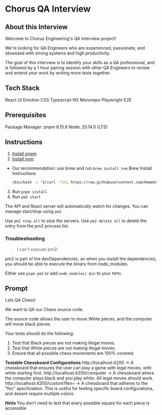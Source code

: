 # Chorus QA Interview

## About this Interview

Welcome to Chorus Engineering's QA Interview project!

We're looking for QA Engineers who are experienced, passionate, and obsessed with strong systems and high productivity.

The goal of this interview is to identify your skills as a QA professional, and is followed by
a 1 hour pairing session with other QA Engineers to review and extend your work by writing more tests together.

## Tech Stack
React UI
Emotion CSS
Typescript
NX Monorepo
Playwright E2E

## Prerequisites
Package Manager: pnpm 8.15.8
Node: 20.14.0 (LTS)

## Instructions
1. [Install pnpm](https://pnpm.io/installation)
2. [Install nvm](https://github.com/nvm-sh/nvm?tab=readme-ov-file#installing-and-updating)
- Our recommendation: use brew and run `brew install nvm`
  Brew Install Instructions 
  ```bash
  /bin/bash -c "$(curl -fsSL https://raw.githubusercontent.com/Homebrew/install/HEAD/install.sh)"
  ```
3. Run `pnpm install`
4. Run `pm2 start`

The API and React server will automatically watch for changes. You can manage start/stop using `pm2`

Use `pm2 stop all` to stop the servers.
Use `pm2 delete all` to delete the entry from the pm2 process list.

### Troubleshooting

> I can't execute pm2!

pm2 is part of the devDependencies, so when you install the dependencies, you should be able to
execute the binary from node_modules.

Either use `pnpm pm2` or add `node_modules/.bin` to your `PATH`.


## Prompt

Lets QA Chess!

We want to QA our Chess source code. 

The source code allows the user to move White pieces, and the computer will move black pieces.

Your tests should do the following:
1. Test that Black pieces are not making illegal moves.
2. Test that White pieces are not making illegal moves.
3. Ensure that all possible chess movements are 100% covered.

**Testable Chessboard Configurations**
http://localhost:4200 -> A chessboard that ensures the user can play a game with legal moves, with white starting first.
http://localhost:4200/computer -> A chessboard where the computer plays black and you play white. All legal moves should work.
http://localhost:4200/custom?fen= -> A chessboard that adheres to the "fen" specficiation. This is useful for testing specific board configurations, and doesnt require multiple colors.



**Hints**
You don't need to test that every possible square for each piece is accessible
